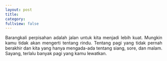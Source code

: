```yaml
---
layout: post
title: 
category:
fullview: false
---
```

<p style="text-align:justify;">
  Barangkali perpisahan adalah jalan untuk kita menjadi lebih kuat. Mungkin kamu tidak akan mengerti tentang rindu.
  Tentang pagi yang tidak pernah berakhir dan kita yang hanya mengada-ada tentang siang, sore, dan malam. Sayang, terlalu banyak pagi yang kamu lewatkan.
</p>
